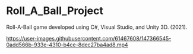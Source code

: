 # Roll_A_Ball_Project
 Roll-A-Ball game developed using C#, Visual Studio, and Unity 3D. (2021).

https://user-images.githubusercontent.com/61467608/147366545-0add566b-933e-4310-b4ce-8dec27ba4ad8.mp4


